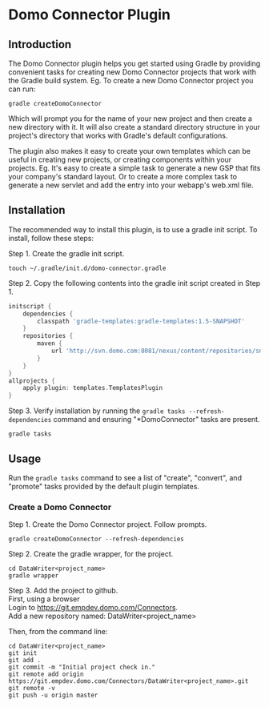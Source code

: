 # Domo Connector Plugin

## Introduction

The Domo Connector plugin helps you get started using Gradle by providing convenient tasks for creating new Domo Connector projects that work with the Gradle build system.
Eg. To create a new Domo Connector project you can run:

```shell
gradle createDomoConnector
```

Which will prompt you for the name of your new project and then create a new directory with it. It will also create a standard directory structure in your
project's directory that works with Gradle's default configurations.

The plugin also makes it easy to create your own templates which can be useful in creating new projects, or creating components within your projects. Eg.
It's easy to create a simple task to generate a new GSP that fits your company's standard layout. Or to create a more complex task to generate a new servlet
and add the entry into your webapp's web.xml file.

## Installation

The recommended way to install this plugin, is to use a gradle init script. To install, follow these steps:

Step 1. Create the gradle init script.
```shell
touch ~/.gradle/init.d/domo-connector.gradle
```
Step 2. Copy the following contents into the gradle init script created in Step 1.
```groovy
initscript {
    dependencies {
        classpath 'gradle-templates:gradle-templates:1.5-SNAPSHOT'
    }
    repositories {
        maven {
            url 'http://svn.domo.com:8081/nexus/content/repositories/snapshots/'
        }
    }
}
allprojects {
    apply plugin: templates.TemplatesPlugin
}
```
Step 3. Verify installation by running the `gradle tasks --refresh-dependencies` command and ensuring "*DomoConnector" tasks are present.
```shell
gradle tasks
```

## Usage

Run the `gradle tasks` command to see a list of "create", "convert", and "promote" tasks provided by the default plugin templates.

### Create a Domo Connector

Step 1. Create the Domo Connector project. Follow prompts.
```shell
gradle createDomoConnector --refresh-dependencies
```
Step 2. Create the gradle wrapper, for the project.
```shell
cd DataWriter<project_name>
gradle wrapper
```
Step 3. Add the project to github.  
First, using a browser  
Login to https://git.empdev.domo.com/Connectors.  
Add a new repository named: DataWriter\<project_name\>  

Then, from the command line:  
```shell
cd DataWriter<project_name>
git init
git add .
git commit -m "Initial project check in."
git remote add origin https://git.empdev.domo.com/Connectors/DataWriter<project_name>.git
git remote -v
git push -u origin master
```
